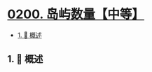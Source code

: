 # [0200. 岛屿数量【中等】](https://github.com/tnotesjs/TNotes.leetcode/tree/main/notes/0200.%20%E5%B2%9B%E5%B1%BF%E6%95%B0%E9%87%8F%E3%80%90%E4%B8%AD%E7%AD%89%E3%80%91)

<!-- region:toc -->

- [1. 📝 概述](#1--概述)

<!-- endregion:toc -->

## 1. 📝 概述
